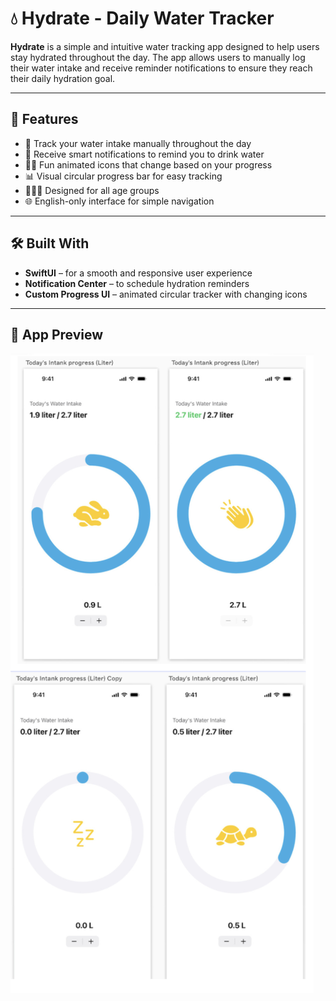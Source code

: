 # 💧 Hydrate - Daily Water Tracker

**Hydrate** is a simple and intuitive water tracking app designed to help users stay hydrated throughout the day. The app allows users to manually log their water intake and receive reminder notifications to ensure they reach their daily hydration goal.

---

## 📱 Features

- 🚰 Track your water intake manually throughout the day  
- 🔔 Receive smart notifications to remind you to drink water  
- 🐢🐇 Fun animated icons that change based on your progress  
- 📊 Visual circular progress bar for easy tracking  
- 🧑‍🤝‍🧑 Designed for all age groups  
- 🌐 English-only interface for simple navigation  

---

## 🛠 Built With

- **SwiftUI** – for a smooth and responsive user experience  
- **Notification Center** – to schedule hydration reminders  
- **Custom Progress UI** – animated circular tracker with changing icons  

---

## 📸 App Preview

![Hydrate App Screens](./Hydrate.png)


